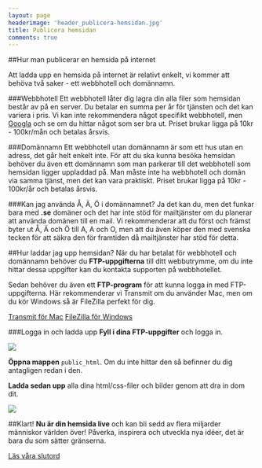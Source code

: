 ```yaml
---
layout: page
headerimage: 'header_publicera-hemsidan.jpg'
title: Publicera hemsidan
comments: true
---
```



##Hur man publicerar en hemsida på internet

<p class="preamble">Att ladda upp en hemsida på internet är relativt enkelt, vi kommer att behöva två saker - ett webbhotell och domännamn.</p>

###Webbhotell
Ett webbhotell låter dig lagra din alla filer som hemsidan består av på en server. Du betalar en summa per år för tjänsten och det kan variera i pris. Vi kan inte rekommendera något specifikt webbhotell, men <a href="https://www.google.se/search?client=safari&rls=en&q=webbhotell+bäst+i+test&revid=1814833887&sa=X&ei=yQmaU8DFDYjpywO2l4GADQ&ved=0CG0Q1QIoAA">Googla</a> och se om du hittar något som ser bra ut. Priset brukar ligga på 10kr - 100kr/mån och betalas årsvis.

###Domännamn
Ett webbhotell utan domännamn är som ett hus utan en adress, det går helt enkelt inte. För att du ska kunna besöka hemsidan behöver du även ett domännamn som man parkerar till det webbhotell som hemsidan ligger uppladdad på. Man måste inte ha webbhotell och domän via samma tjänst, men det kan vara praktiskt. Priset brukar ligga på 10kr - 100kr/år och betalas årsvis.

###Kan jag använda Å, Ä, Ö i domännamnet?
Ja det kan du, men det funkar bara med <strong>.se</strong> domäner och det har inte stöd för mailtjänster om du planerar att använda domänen till en mail. Vi rekommenderar att du först och främst byter ut Å, Ä och Ö till A, A och O, men att du även köper den med svenska tecken för att säkra den för framtiden då mailtjänster har stöd för detta.

##Hur laddar jag upp hemsidan?
När du har betalat för webbhotell och domännamn behöver du <strong>FTP-uppgifterna</strong> till ditt webbutrymme, om du inte hittar dessa uppgifter kan du kontakta supporten på webbhotellet.   

Sedan behöver du även ett <strong>FTP-program</strong> för att kunna logga in med FTP-uppgifterna. Här rekommenderar vi Transmit om du använder Mac, men om du kör Windows så är FileZilla perfekt för dig.

<a href="#" class="btn btn-primary download">Transmit för Mac</a> 
<a href="#" class="btn btn-primary download">FileZilla för Windows</a> 

###Logga in och ladda upp
<strong>Fyll i dina FTP-uppgifter</strong> och logga in.

<img src="{{ site.url }}/assets/images/asset_ftp-program.png"/>   

<strong>Öppna mappen</strong> ``public_html``. Om du inte hittar den så befinner du dig antagligen redan i den.

<strong>Ladda sedan upp</strong> alla dina html/css-filer och bilder genom att dra in dom dit.

<img src="{{ site.url }}/assets/images/asset_ftp-program-ladda-upp.png"/> 

##Klart!
<strong>Nu är din hemsida live</strong> och kan bli sedd av flera miljarder människor världen över! Påverka, inspirera och utveckla nya idéer, det är bara du som sätter gränserna. 

<a class="btn btn-next" href="{{ site.url }}#">Läs våra slutord</a>
